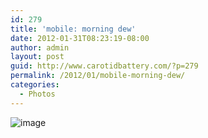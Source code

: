 ```yaml
---
id: 279
title: 'mobile: morning dew'
date: 2012-01-31T08:23:19-08:00
author: admin
layout: post
guid: http://www.carotidbattery.com/?p=279
permalink: /2012/01/mobile-morning-dew/
categories:
  - Photos
---
```

<img class="aligncenter" title="" src="https://i0.wp.com/www.carotidbattery.com/wp-content/uploads/2012/01/wpid-IMG_20120131_082024.jpg?w=640" alt="image" data-recalc-dims="1" />